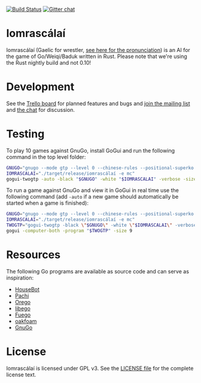[![Build Status](https://travis-ci.org/ujh/iomrascalai.svg?branch=master)](https://travis-ci.org/ujh/iomrascalai)
[![Gitter chat](https://badges.gitter.im/ujh/iomrascalai.png)](https://gitter.im/ujh/iomrascalai)

Iomrascálaí
===========

Iomrascálaí
(Gaelic for wrestler, [see here for the pronunciation](https://raw.githubusercontent.com/ujh/iomrascalai/master/pronunciation.mp4))
is an AI for the game of Go/Weiqi/Baduk written in Rust. Please note
that we're using the Rust nightly build and not 0.10!

Development
===========

See the [Trello board](https://trello.com/b/3lIYxva7/development) for
planned features and bugs and
[join the mailing list](https://groups.google.com/forum/#!forum/iomrascalai)
and [the chat](https://gitter.im/ujh/iomrascalai) for discussion.

Testing
=======

To play 10 games against GnuGo, install GoGui and run the
following command in the top level folder:

``` sh
GNUGO="gnugo --mode gtp --level 0 --chinese-rules --positional-superko --capture-all-dead"
IOMRASCALAI="./target/release/iomrascálaí -e mc"
gogui-twogtp -auto -black "$GNUGO" -white "$IOMRASCALAI" -verbose -size 9 -alternate -games 10 -sgffile test
```

To run a game against GnuGo and view it in GoGui in real time use the following command (add `-auto` if a new game should automatically be started when a game is finished):

``` sh
GNUGO="gnugo --mode gtp --level 0 --chinese-rules --positional-superko --capture-all-dead"
IOMRASCALAI="./target/release/iomrascálaí -e mc"
TWOGTP="gogui-twogtp -black \"$GNUGO\" -white \"$IOMRASCALAI\" -verbose -size 9"
gogui -computer-both -program "$TWOGTP" -size 9
```

Resources
=========

The following Go programs are available as source code and can serve
as inspiration:

* [HouseBot](https://github.com/ujh/HouseBot)
* [Pachi](http://pachi.or.cz/)
* [Orego](https://github.com/Orego/Orego)
* [libego](https://github.com/lukaszlew/libego)
* [Fuego](http://sourceforge.net/projects/fuego/)
* [oakfoam](http://oakfoam.com/)
* [GnuGo](https://www.gnu.org/software/gnugo/)

License
=======

Iomrascálaí is licensed under GPL v3. See the
[LICENSE file](https://github.com/ujh/iomrascalai/blob/master/LICENSE)
for the complete license text.

